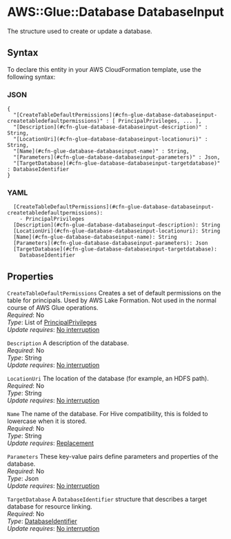 # AWS::Glue::Database DatabaseInput<a name="aws-properties-glue-database-databaseinput"></a>

The structure used to create or update a database\.

## Syntax<a name="aws-properties-glue-database-databaseinput-syntax"></a>

To declare this entity in your AWS CloudFormation template, use the following syntax:

### JSON<a name="aws-properties-glue-database-databaseinput-syntax.json"></a>

```
{
  "[CreateTableDefaultPermissions](#cfn-glue-database-databaseinput-createtabledefaultpermissions)" : [ PrincipalPrivileges, ... ],
  "[Description](#cfn-glue-database-databaseinput-description)" : String,
  "[LocationUri](#cfn-glue-database-databaseinput-locationuri)" : String,
  "[Name](#cfn-glue-database-databaseinput-name)" : String,
  "[Parameters](#cfn-glue-database-databaseinput-parameters)" : Json,
  "[TargetDatabase](#cfn-glue-database-databaseinput-targetdatabase)" : DatabaseIdentifier
}
```

### YAML<a name="aws-properties-glue-database-databaseinput-syntax.yaml"></a>

```
  [CreateTableDefaultPermissions](#cfn-glue-database-databaseinput-createtabledefaultpermissions):
    - PrincipalPrivileges
  [Description](#cfn-glue-database-databaseinput-description): String
  [LocationUri](#cfn-glue-database-databaseinput-locationuri): String
  [Name](#cfn-glue-database-databaseinput-name): String
  [Parameters](#cfn-glue-database-databaseinput-parameters): Json
  [TargetDatabase](#cfn-glue-database-databaseinput-targetdatabase):
    DatabaseIdentifier
```

## Properties<a name="aws-properties-glue-database-databaseinput-properties"></a>

`CreateTableDefaultPermissions` <a name="cfn-glue-database-databaseinput-createtabledefaultpermissions"></a>
Creates a set of default permissions on the table for principals\. Used by AWS Lake Formation\. Not used in the normal course of AWS Glue operations\.  
_Required_: No  
_Type_: List of [PrincipalPrivileges](aws-properties-glue-database-principalprivileges.md)  
_Update requires_: [No interruption](https://docs.aws.amazon.com/AWSCloudFormation/latest/UserGuide/using-cfn-updating-stacks-update-behaviors.html#update-no-interrupt)

`Description` <a name="cfn-glue-database-databaseinput-description"></a>
A description of the database\.  
_Required_: No  
_Type_: String  
_Update requires_: [No interruption](https://docs.aws.amazon.com/AWSCloudFormation/latest/UserGuide/using-cfn-updating-stacks-update-behaviors.html#update-no-interrupt)

`LocationUri` <a name="cfn-glue-database-databaseinput-locationuri"></a>
The location of the database \(for example, an HDFS path\)\.  
_Required_: No  
_Type_: String  
_Update requires_: [No interruption](https://docs.aws.amazon.com/AWSCloudFormation/latest/UserGuide/using-cfn-updating-stacks-update-behaviors.html#update-no-interrupt)

`Name` <a name="cfn-glue-database-databaseinput-name"></a>
The name of the database\. For Hive compatibility, this is folded to lowercase when it is stored\.  
_Required_: No  
_Type_: String  
_Update requires_: [Replacement](https://docs.aws.amazon.com/AWSCloudFormation/latest/UserGuide/using-cfn-updating-stacks-update-behaviors.html#update-replacement)

`Parameters` <a name="cfn-glue-database-databaseinput-parameters"></a>
These key\-value pairs define parameters and properties of the database\.  
_Required_: No  
_Type_: Json  
_Update requires_: [No interruption](https://docs.aws.amazon.com/AWSCloudFormation/latest/UserGuide/using-cfn-updating-stacks-update-behaviors.html#update-no-interrupt)

`TargetDatabase` <a name="cfn-glue-database-databaseinput-targetdatabase"></a>
A `DatabaseIdentifier` structure that describes a target database for resource linking\.  
_Required_: No  
_Type_: [DatabaseIdentifier](aws-properties-glue-database-databaseidentifier.md)  
_Update requires_: [No interruption](https://docs.aws.amazon.com/AWSCloudFormation/latest/UserGuide/using-cfn-updating-stacks-update-behaviors.html#update-no-interrupt)
